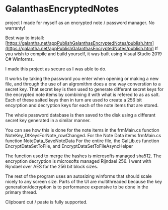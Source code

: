 # GalanthasEncryptedNotes
project I made for myself as an encrypted note / password manager.  No warranty!

Best way to install:
[https://galantha.net/appPublishGalanthasEncryptedNotes/publish.htm](https://galantha.net/appPublishGalanthasEncryptedNotes/publish.htm)
If you wish to compile and build yourself, it was built using Visual Studio 2019 C# Winforms.

I made this project as secure as I was able to do.

It works by taking the password you enter when opening or making a new file, and through the use of an algromithm does a one way converstion to a secret key.  That secret key is then used to generate differant secret keys for the encrypted note items by combining it with what is refered to as as salt.  Each of these salted keys then in turn are used to create a 256 bit encyrption and decryption keys for each of the note items that are stored.

The whole password database is then saved to the disk using a differant secret key generated in a similar manner.

You can see how this is done for the note items in the frmMain.cs function NoteKey_DtKeysForNote_rowChanged.
For the Note Data items frmMain.cs function NoteData_SaveNoteData
For the entire file, the GalLib.cs function EncryptDataSetToFile, and EncryptDataSetToFileAsyncHelper

The function used to merge the hashes is microsofts managed sha512.  The encryption decryption is microsofts managed Rijndael 256.  I went with Rijndael over AES for the 256 bit block sizes.

The rest of the program uses an autosizing winforms that should scale nicely to any screen size.  Parts of the UI are multithreaded because the key generation/decryption is to performance expensive to be done in the primary thread.  

Clipboard cut / paste is fully supported.
